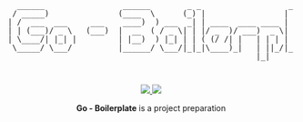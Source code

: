 <pre style="font-size: 1.4vw;">
<p align="center">

  ______                 ______        _ _                   _                 
 / _____)               (____  \      (_) |                 | |      _         
| /  ___  ___     ___    ____)  ) ___  _| | ____  ____ ____ | | ____| |_  ____ 
| | (___)/ _ \   (___)  |  __  ( / _ \| | |/ _  )/ ___)  _ \| |/ _  |  _)/ _  )
| \____/| |_| |         | |__)  ) |_| | | ( (/ /| |   | | | | ( ( | | |_( (/ / 
 \_____/ \___/          |______/ \___/|_|_|\____)_|   | ||_/|_|\_||_|\___)____)
                                                      |_|                      
</p>
</pre>
<p align="center">
<a href="https://golang.org/">
    <img src="https://img.shields.io/badge/Made%20with-Go-1f425f.svg">
</a>
<a href="/LICENSE">
    <img src="https://img.shields.io/badge/License-MIT-green.svg">
</a>
</p>
<p align="center">
<b>Go - Boilerplate</b> is a project preparation </b>
</p>
